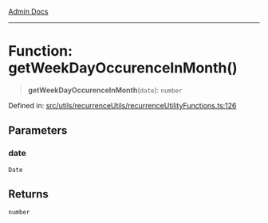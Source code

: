 [Admin Docs](/)

***

# Function: getWeekDayOccurenceInMonth()

> **getWeekDayOccurenceInMonth**(`date`): `number`

Defined in: [src/utils/recurrenceUtils/recurrenceUtilityFunctions.ts:126](https://github.com/Aad1tya27/talawa-admin/blob/dd4a08e622d0fa38bcf9758a530e8cdf917dbac8/src/utils/recurrenceUtils/recurrenceUtilityFunctions.ts#L126)

## Parameters

### date

`Date`

## Returns

`number`
